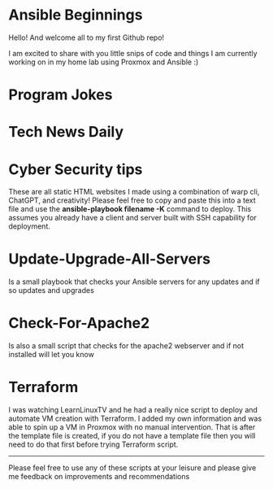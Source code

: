 # Ansible Beginnings

Hello! And welcome all to my first Github repo! 

I am excited to share with you little snips of code and things I am currently working on in my home lab using Proxmox and Ansible :)



# Program Jokes
# Tech News Daily
# Cyber Security tips

These are all static HTML websites I made using a combination of warp cli, ChatGPT, and creativity! Please feel free to copy and paste this into a text file and use the **ansible-playbook filename -K** command to deploy. This assumes you already have a client and server built with SSH capability for deployment.

# Update-Upgrade-All-Servers

Is a small playbook that checks your Ansible servers for any updates and if so updates and upgrades 

# Check-For-Apache2

Is also a small script that checks for the apache2 webserver and if not installed will let you know

# Terraform

I was watching LearnLinuxTV and he had a really nice script to deploy and automate VM creation with Terraform. I added my own information and was able to spin up a VM in Proxmox with no manual intervention. That is after the template file is created, if you do not have a template file then you will need to do that first before trying Terraform script.

----------------------------------------------------------------------------------------------------------------------------
Please feel free to use any of these scripts at your leisure and please give me feedback on improvements and recommendations 

